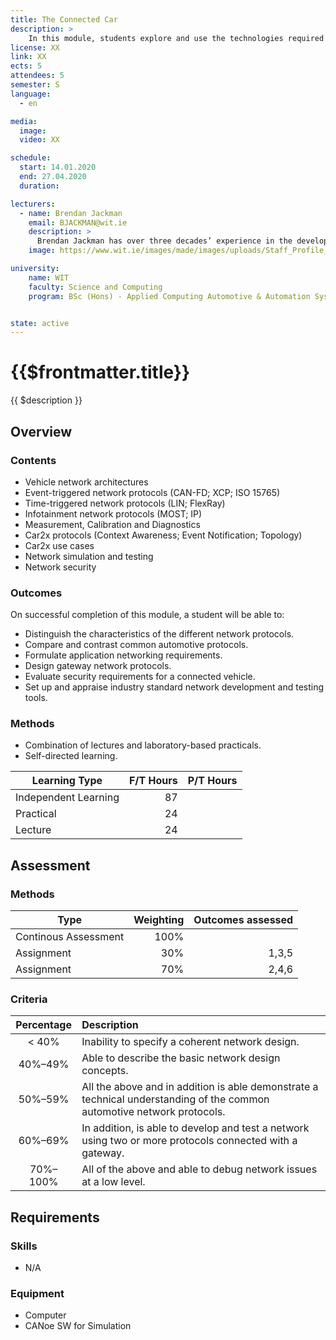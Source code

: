 ```yaml
---
title: The Connected Car
description: >
    In this module, students explore and use the technologies required to exchange data between Electronic Control Units within the vehicle and with external systems outside of the vehicle, such as other vehicles, diagnostic tools, recharging stations and roadside infrastructure.
license: XX
link: XX
ects: 5
attendees: 5
semester: S
language: 
  - en

media:
  image: 
  video: XX

schedule:
  start: 14.01.2020
  end: 27.04.2020
  duration:

lecturers:
  - name: Brendan Jackman
    email: BJACKMAN@wit.ie
    description: > 
      Brendan Jackman has over three decades’ experience in the development, teaching and research of embedded systems. Since joining Waterford Institute of Technology in 1991 Brendan has founded the Automotive Control Group to research the use of software and networks in vehicles. He is also responsible for curriculum development on the undergraduate Automotive & Automation computing programme and the Internet of Things programme.\n
    image: https://www.wit.ie/images/made/images/uploads/Staff_Profile_Pics/my_photo_150_150_s.jpg

university:
    name: WIT
    faculty: Science and Computing
    program: BSc (Hons) - Applied Computing Automotive & Automation Systems


state: active
---
```


# {{$frontmatter.title}}

{{ $description }}

## Overview

### Contents

* Vehicle network architectures
* Event-triggered network protocols (CAN-FD; XCP; ISO 15765)
* Time-triggered network protocols (LIN; FlexRay)
* Infotainment network protocols (MOST; IP)
* Measurement, Calibration and Diagnostics
* Car2x protocols (Context Awareness; Event Notification; Topology)
* Car2x use cases
* Network simulation and testing
* Network security

### Outcomes

On successful completion of this module, a student will be able to:

* Distinguish the characteristics of the different network protocols.
* Compare and contrast common automotive protocols.
* Formulate application networking requirements.
* Design gateway network protocols.
* Evaluate security requirements for a connected vehicle.
* Set up and appraise industry standard network development and testing tools.

### Methods

* Combination of lectures and laboratory-based practicals.
* Self-directed learning.

| Learning Type        | F/T Hours | P/T Hours |
| -------------------- | --------: | --------: |
| Independent Learning |        87 |           |
| Practical            |        24 |           |
| Lecture              |        24 |           |

## Assessment

### Methods

| Type                 | Weighting | Outcomes assessed |
| -------------------- | --------: | ----------------: |
| Continous Assessment |      100% |                   |
| Assignment           |       30% |             1,3,5 |
| Assignment           |       70% |             2,4,6 |

### Criteria

| Percentage | Description                                                                                                             |
| :--------: | :---------------------------------------------------------------------------------------------------------------------- |
|   < 40%    | Inability to specify a coherent network design.                                                                         |
|  40%–49%   | Able to describe the basic network design concepts.                                                                     |
|  50%–59%   | All the above and in addition is able demonstrate a technical understanding of the common automotive network protocols. |
|  60%–69%   | In addition, is able to develop and test a network using two or more protocols connected with a gateway.                |
|  70%–100%  | All of the above and able to debug network issues at a low level.                                                       |

## Requirements

### Skills

* N/A

### Equipment

* Computer
* CANoe SW for Simulation
